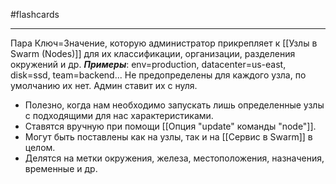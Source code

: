 #flashcards
***
Пара Ключ=Значение, которую администратор прикрепляет к [[Узлы в Swarm (Nodes)]] для их классификации, организации, разделения окружений и др.
***Примеры***: env=production, datacenter=us-east, disk=ssd, team=backend...
Не предопределены для каждого узла, по умолчанию их нет. Админ ставит их с нуля.
- Полезно, когда нам необходимо запускать лишь определенные узлы с подходящими для нас характеристиками.
- Ставятся вручную при помощи [[Опция "update" команды "node"]].
- Могут быть поставлены как на узлы, так и на [[Сервис в Swarm]] в целом.
- Делятся на метки окружения, железа, местоположения, назначения, временные и др.
<!--SR:!2025-10-20,3,250-->